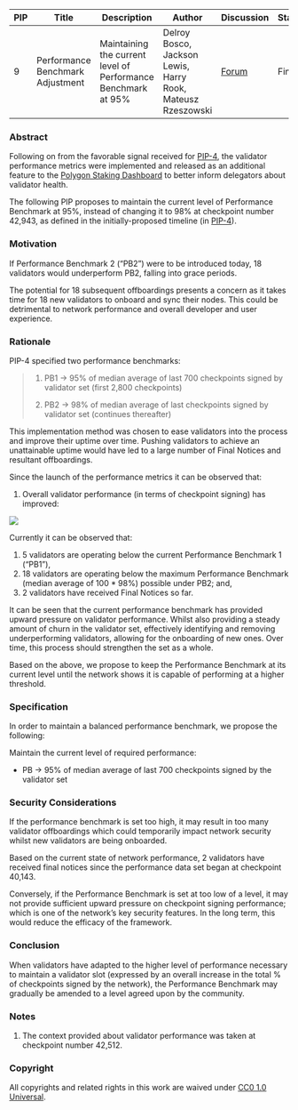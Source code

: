 | PIP               | Title                           | Description          | Author                        | Discussion | Status | Type                                     | Date                  |
|-------------------|---------------------------------|----------------------|-------------------------------|------------|--------|------------------------------------------|-----------------------|
| 9 | Performance Benchmark Adjustment | Maintaining the current level of Performance Benchmark at 95% | Delroy Bosco, Jackson Lewis, Harry Rook, Mateusz Rzeszowski| [Forum](https://forum.polygon.technology/t/pip-9-performance-benchmark-adjustment/11387) | Final | Contracts | 2023-02-23 |

### Abstract

Following on from the favorable signal received for [PIP-4](https://snapshot.org/#/polygonvalidators.eth/proposal/0x1e9d79b6406870ebd0b66ac256b59012f97f3f4d652052681c6fb1077e251804/), the validator performance metrics were implemented and released as an additional feature to the [Polygon Staking Dashboard](https://staking.polygon.technology/) to better inform delegators about validator health. 

The following PIP proposes to maintain the current level of Performance Benchmark at 95%, instead of changing it to 98% at checkpoint number 42,943, as defined in the initially-proposed timeline (in [PIP-4](https:/https://snapshot.org/#/polygonvalidators.eth/proposal/0x1e9d79b6406870ebd0b66ac256b59012f97f3f4d652052681c6fb1077e251804/)).


### Motivation 

If Performance Benchmark 2 (“PB2”) were to be introduced today, 18 validators would underperform PB2, falling into grace periods. 

The potential for 18 subsequent offboardings presents a concern as it takes time for 18 new validators to onboard and sync their nodes. This could be detrimental to network performance and overall developer and user experience.


### Rationale

PIP-4 specified two performance benchmarks:

> 1. PB1 → 95% of median average of last 700 checkpoints signed by validator set (first 2,800 checkpoints)
>  
> 2. PB2 → 98% of median average of last checkpoints signed by validator set (continues thereafter)

This implementation method was chosen to ease validators into the process and improve their uptime over time. Pushing validators to achieve an unattainable uptime would have led to a large number of Final Notices and resultant offboardings. 

Since the launch of the performance metrics it can be observed that:

1. Overall validator performance (in terms of checkpoint signing) has improved:

![](https://i.imgur.com/sF3af6g.jpg)


Currently it can be observed that:

1. 5 validators are operating below the current Performance Benchmark 1 (“PB1”), 
2. 18 validators are operating below the maximum Performance Benchmark (median average of 100 * 98%) possible under PB2; and,
3. 2 validators have received Final Notices so far.

It can be seen that the current performance benchmark has provided upward pressure on validator performance. Whilst also providing a steady amount of churn in the validator set, effectively identifying and removing underperforming validators, allowing for the onboarding of new ones. Over time, this process should strengthen the set as a whole.

Based on the above, we propose to keep the Performance Benchmark at its current level until the network shows it is capable of performing at a higher threshold. 

### Specification

In order to maintain a balanced performance benchmark, we propose the following:

Maintain the current level of required performance:

* PB → 95% of median average of last 700 checkpoints signed by the validator set 

### Security Considerations 

If the performance benchmark is set too high, it may result in too many validator offboardings which could temporarily impact network security whilst new validators are being onboarded.

Based on the current state of network performance, 2 validators have received final notices since the performance data set began at checkpoint 40,143.

Conversely, if the Performance Benchmark is set at too low of a level, it may not provide sufficient upward pressure on checkpoint signing performance; which is one of the network’s key security features. In the long term, this would reduce the efficacy of the framework.  

### Conclusion

When validators have adapted to the higher level of performance necessary to maintain a validator slot (expressed by an overall increase in the total % of checkpoints signed by the network), the Performance Benchmark may gradually be amended to a level agreed upon by the community. 

### Notes 

1. The context provided about validator performance was taken at checkpoint number 42,512. 

### Copyright

All copyrights and related rights in this work are waived under [CC0 1.0 Universal](https:/https://creativecommons.org/publicdomain/zero/1.0/legalcode/).
